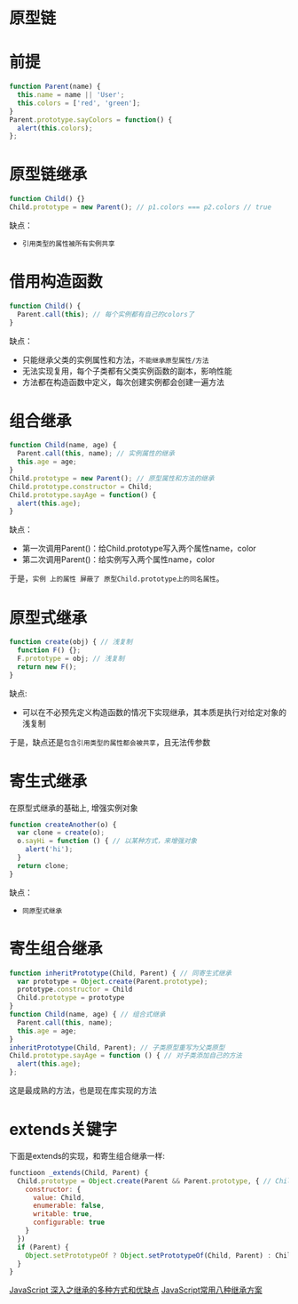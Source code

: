 # 原型链

# 前提

```javascript
function Parent(name) {
  this.name = name || 'User';
  this.colors = ['red', 'green'];
}
Parent.prototype.sayColors = function() {
  alert(this.colors);
};
```

# 原型链继承

```javascript
function Child() {}
Child.prototype = new Parent(); // p1.colors === p2.colors // true
```

缺点：

- `引用类型的属性被所有实例共享`

# 借用构造函数

```javascript
function Child() {
  Parent.call(this); // 每个实例都有自己的colors了
}
```

缺点：

- 只能继承父类的实例属性和方法，`不能继承原型属性/方法`
- 无法实现复用，每个子类都有父类实例函数的副本，影响性能
- 方法都在构造函数中定义，每次创建实例都会创建一遍方法

# 组合继承

```javascript
function Child(name, age) {
  Parent.call(this, name); // 实例属性的继承
  this.age = age;
}
Child.prototype = new Parent(); // 原型属性和方法的继承
Child.prototype.constructor = Child;
Child.prototype.sayAge = function() {
  alert(this.age);
}
```

缺点：

- 第一次调用Parent()：给Child.prototype写入两个属性name，color
- 第二次调用Parent()：给实例写入两个属性name，color

于是，`实例 上的属性 屏蔽了 原型Child.prototype上的同名属性`。

# 原型式继承

```javascript
function create(obj) { // 浅复制
  function F() {};
  F.prototype = obj; // 浅复制
  return new F();  
}
```
缺点: 

- 可以在不必预先定义构造函数的情况下实现继承，其本质是执行对给定对象的浅复制

于是，缺点还是`包含引用类型的属性都会被共享`，且无法传参数

# 寄生式继承

在原型式继承的基础上, 增强实例对象

```javascript
function createAnother(o) {
  var clone = create(o);
  o.sayHi = function () { // 以某种方式，来增强对象
    alert('hi');
  }
  return clone;
}
```
缺点：

- `同原型式继承`

# 寄生组合继承

```javascript
function inheritPrototype(Child, Parent) { // 同寄生式继承
  var prototype = Object.create(Parent.prototype);
  prototype.constructor = Child
  Child.prototype = prototype
}
function Child(name, age) { // 组合式继承
  Parent.call(this, name);
  this.age = age;
}
inheritPrototype(Child, Parent); // 子类原型重写为父类原型
Child.prototype.sayAge = function () { // 对子类添加自己的方法
  alert(this.age);
};

```

这是最成熟的方法，也是现在库实现的方法

# extends关键字

下面是extends的实现，和寄生组合继承一样:

```javascript
functioon _extends(Child, Parent) {
  Child.prototype = Object.create(Parent && Parent.prototype, { // Child.prototype.__proto__= Parent.prototype;
    constructor: {
      value: Child,
      enumerable: false,
      writable: true,
      configurable: true
    }
  })
  if (Parent) {
    Object.setPrototypeOf ? Object.setPrototypeOf(Child, Parent) : Child.__prototype__ = Parent
  }
}

```



[JavaScript 深入之继承的多种方式和优缺点](https://github.com/mqyqingfeng/Blog/issues/16)
[JavaScript常用八种继承方案](https://juejin.im/post/5bcb2e295188255c55472db0#comment)

